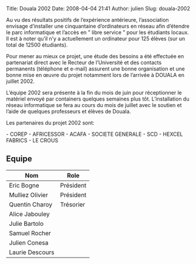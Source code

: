 Title: Douala 2002
Date: 2008-04-04 21:41
Author: julien
Slug: douala-2002

Au vu des résultats positifs de l’expérience antérieure, l’association
envisage d’installer une cinquantaine d’ordinateurs en réseau afin
d’étendre le parc informatique et l’accès en ” libre service ” pour les
étudiants locaux. Il est à noter qu’il n’y a actuellement un ordinateur
pour 125 élèves (sur un total de 12500 étudiants).

</p>
Pour mener au mieux ce projet, une étude des besoins a été effectuée en
partenariat direct avec le Recteur de l’Université et des contacts
permanents (téléphone et e-mail) assurent une bonne organisation et une
bonne mise en œuvre du projet notamment lors de l’arrivée à DOUALA en
juillet 2002.

</p>
L’équipe 2002 sera présente à la fin du mois de juin pour réceptionner
le matériel envoyé par containers quelques semaines plus tôt.
L’installation du réseau informatique se fera au cours du mois de
juillet avec le soutien et l’aide de quelques professeurs et élèves de
Douala.

</p>
Les partenaires du projet 2002 sont:

</p>
-   COREP
-   AFRICESSOR
-   ACAFA
-   SOCIETE GENERALE
-   SCD
-   HEXCEL FABRICS
-   LE CROUS

</p>

## Equipe

|Nom|Role|
|--- |--- |
|Eric Bogne|Président|
|Mulliez Olivier|Président|
|Quentin Charoy|Trésorier|
|Alice Jabouley||
|Julie Bartolo||
|Samuel Rocher||
|Julien Conesa||
|Laurie Descours||

